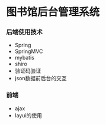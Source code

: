 # 图书馆后台管理系统

### 后端使用技术
- Spring
- SpringMVC
- mybatis
- shiro
- 验证码验证
- json数据前后台的交互

### 前端
- ajax
- layui的使用
